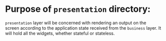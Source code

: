 # Purpose of `presentation` directory:

`presentation` layer will be concerned with rendering an output on the screen according to the application state received from the `business` layer. It will hold all the widgets, whether stateful or stateless.
